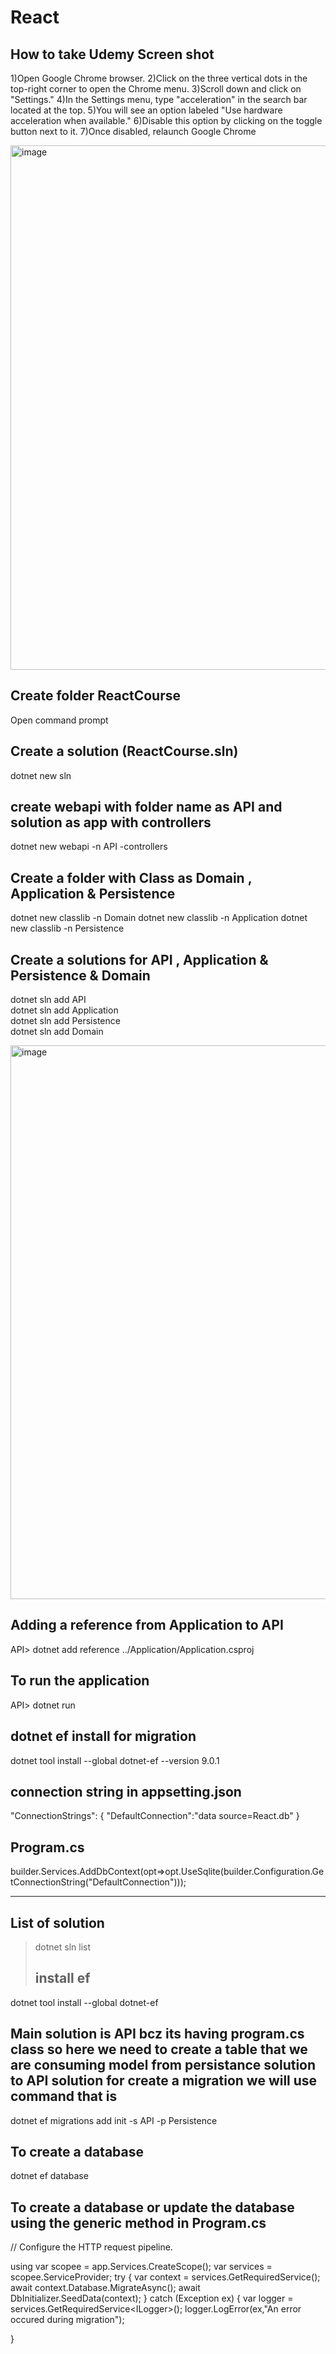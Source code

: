 # React

How to take Udemy Screen shot
-------------------------------
1)Open Google Chrome browser.
2)Click on the three vertical dots in the top-right corner to open the Chrome menu.
3)Scroll down and click on "Settings."
4)In the Settings menu, type "acceleration" in the search bar located at the top.
5)You will see an option labeled "Use hardware acceleration when available."
6)Disable this option by clicking on the toggle button next to it.
7)Once disabled, relaunch Google Chrome



<img width="839" alt="image" src="https://github.com/user-attachments/assets/6cbbfa4e-9c34-4461-92ea-3a1494a8522b" />


Create folder ReactCourse
------------------------
Open command prompt

Create a solution  (ReactCourse.sln)
-------------------
dotnet new sln 

create webapi with folder name as API and solution as app with controllers
-----------------------------------
dotnet new webapi -n API -controllers

Create a folder with Class as Domain , Application & Persistence
--------------------------------------
dotnet new classlib -n Domain
dotnet new classlib -n Application
dotnet new classlib -n Persistence


Create a solutions for API , Application & Persistence & Domain
-------------------------------------------------------
dotnet sln add API    
dotnet sln add Application    
dotnet sln add Persistence    
dotnet sln add Domain 

<img width="886" alt="image" src="https://github.com/user-attachments/assets/3f1140aa-13b1-4e13-a7cb-0a0b7dd9337f" />

Adding a reference from Application to API 
-------------------------------------------
API> dotnet add reference ../Application/Application.csproj

To run the application
--------------------
API> dotnet run

dotnet ef install for migration
-----------------
dotnet tool install --global dotnet-ef --version 9.0.1

connection string in appsetting.json
---------------
 "ConnectionStrings": {
    "DefaultConnection":"data source=React.db"
  }

Program.cs
-------------
builder.Services.AddDbContext<AppDbContext>(opt=>opt.UseSqlite(builder.Configuration.GetConnectionString("DefaultConnection")));


----------------------------------------------------------------------------------------------------------

List of solution 
---------------
> dotnet sln list
>
> install ef
> ---------
dotnet tool install --global dotnet-ef

Main solution is API bcz its having program.cs class so here we need to create a table that we are consuming model from persistance solution to API solution for create a migration we will use command that is 
----------------------

dotnet ef migrations add init -s API -p Persistence

To create a database
--------------------
dotnet ef database

To create a database or update the database using the generic method in Program.cs
----------------------------

// Configure the HTTP request pipeline.

using var scopee = app.Services.CreateScope();
var services = scopee.ServiceProvider;
try
{
    var context = services.GetRequiredService<AppDbContext>();
    await context.Database.MigrateAsync();
    await DbInitializer.SeedData(context);
}
catch (Exception ex)
{
    var logger = services.GetRequiredService<ILogger<Program>>();
    logger.LogError(ex,"An error occured during migration");

}

